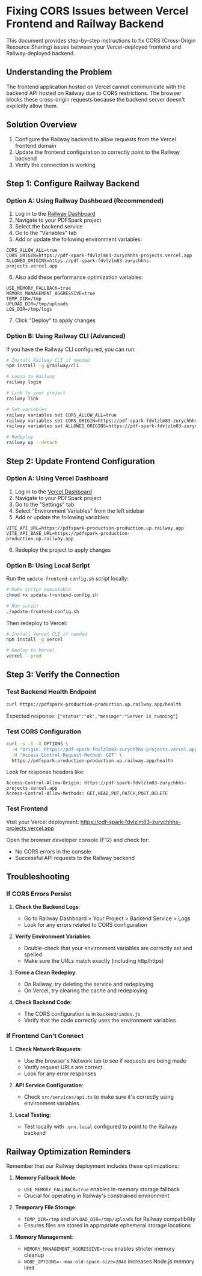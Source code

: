 # Fixing CORS Issues between Vercel Frontend and Railway Backend

This document provides step-by-step instructions to fix CORS (Cross-Origin Resource Sharing) issues between your Vercel-deployed frontend and Railway-deployed backend.

## Understanding the Problem

The frontend application hosted on Vercel cannot communicate with the backend API hosted on Railway due to CORS restrictions. The browser blocks these cross-origin requests because the backend server doesn't explicitly allow them.

## Solution Overview

1. Configure the Railway backend to allow requests from the Vercel frontend domain
2. Update the frontend configuration to correctly point to the Railway backend
3. Verify the connection is working

## Step 1: Configure Railway Backend

### Option A: Using Railway Dashboard (Recommended)

1. Log in to the [Railway Dashboard](https://railway.app/dashboard)
2. Navigate to your PDFSpark project
3. Select the backend service
4. Go to the "Variables" tab
5. Add or update the following environment variables:

```
CORS_ALLOW_ALL=true
CORS_ORIGIN=https://pdf-spark-fdvlzlm83-zurychhhs-projects.vercel.app
ALLOWED_ORIGINS=https://pdf-spark-fdvlzlm83-zurychhhs-projects.vercel.app
```

6. Also add these performance optimization variables:

```
USE_MEMORY_FALLBACK=true
MEMORY_MANAGEMENT_AGGRESSIVE=true
TEMP_DIR=/tmp
UPLOAD_DIR=/tmp/uploads
LOG_DIR=/tmp/logs
```

7. Click "Deploy" to apply changes

### Option B: Using Railway CLI (Advanced)

If you have the Railway CLI configured, you can run:

```bash
# Install Railway CLI if needed
npm install -g @railway/cli

# Login to Railway
railway login

# Link to your project
railway link

# Set variables
railway variables set CORS_ALLOW_ALL=true
railway variables set CORS_ORIGIN=https://pdf-spark-fdvlzlm83-zurychhhs-projects.vercel.app
railway variables set ALLOWED_ORIGINS=https://pdf-spark-fdvlzlm83-zurychhhs-projects.vercel.app

# Redeploy
railway up --detach
```

## Step 2: Update Frontend Configuration

### Option A: Using Vercel Dashboard

1. Log in to the [Vercel Dashboard](https://vercel.com/dashboard)
2. Navigate to your PDFSpark project
3. Go to the "Settings" tab
4. Select "Environment Variables" from the left sidebar
5. Add or update the following variables:

```
VITE_API_URL=https://pdfspark-production-production.up.railway.app
VITE_API_BASE_URL=https://pdfspark-production-production.up.railway.app
```

6. Redeploy the project to apply changes

### Option B: Using Local Script

Run the `update-frontend-config.sh` script locally:

```bash
# Make script executable
chmod +x update-frontend-config.sh

# Run script
./update-frontend-config.sh
```

Then redeploy to Vercel:

```bash
# Install Vercel CLI if needed
npm install -g vercel

# Deploy to Vercel
vercel --prod
```

## Step 3: Verify the Connection

### Test Backend Health Endpoint

```bash
curl https://pdfspark-production-production.up.railway.app/health
```

Expected response: `{"status":"ok","message":"Server is running"}`

### Test CORS Configuration

```bash
curl -s -I -X OPTIONS \
  -H "Origin: https://pdf-spark-fdvlzlm83-zurychhhs-projects.vercel.app" \
  -H "Access-Control-Request-Method: GET" \
  https://pdfspark-production-production.up.railway.app/health
```

Look for response headers like:
```
Access-Control-Allow-Origin: https://pdf-spark-fdvlzlm83-zurychhhs-projects.vercel.app
Access-Control-Allow-Methods: GET,HEAD,PUT,PATCH,POST,DELETE
```

### Test Frontend

Visit your Vercel deployment:
https://pdf-spark-fdvlzlm83-zurychhhs-projects.vercel.app

Open the browser developer console (F12) and check for:
- No CORS errors in the console
- Successful API requests to the Railway backend

## Troubleshooting

### If CORS Errors Persist

1. **Check the Backend Logs**:
   - Go to Railway Dashboard > Your Project > Backend Service > Logs
   - Look for any errors related to CORS configuration

2. **Verify Environment Variables**:
   - Double-check that your environment variables are correctly set and spelled
   - Make sure the URLs match exactly (including http/https)

3. **Force a Clean Redeploy**:
   - On Railway, try deleting the service and redeploying
   - On Vercel, try clearing the cache and redeploying

4. **Check Backend Code**:
   - The CORS configuration is in `backend/index.js`
   - Verify that the code correctly uses the environment variables

### If Frontend Can't Connect

1. **Check Network Requests**:
   - Use the browser's Network tab to see if requests are being made
   - Verify request URLs are correct
   - Look for any error responses

2. **API Service Configuration**:
   - Check `src/services/api.ts` to make sure it's correctly using environment variables

3. **Local Testing**:
   - Test locally with `.env.local` configured to point to the Railway backend

## Railway Optimization Reminders

Remember that our Railway deployment includes these optimizations:

1. **Memory Fallback Mode**:
   - `USE_MEMORY_FALLBACK=true` enables in-memory storage fallback
   - Crucial for operating in Railway's constrained environment

2. **Temporary File Storage**:
   - `TEMP_DIR=/tmp` and `UPLOAD_DIR=/tmp/uploads` for Railway compatibility
   - Ensures files are stored in appropriate ephemeral storage locations

3. **Memory Management**:
   - `MEMORY_MANAGEMENT_AGGRESSIVE=true` enables stricter memory cleanup
   - `NODE_OPTIONS=--max-old-space-size=2048` increases Node.js memory limit